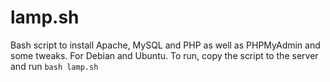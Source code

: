 # lamp.sh

Bash script to install Apache, MySQL and PHP as well as PHPMyAdmin and some tweaks. For Debian and Ubuntu. To run, copy the script to the server and run ``bash lamp.sh``
